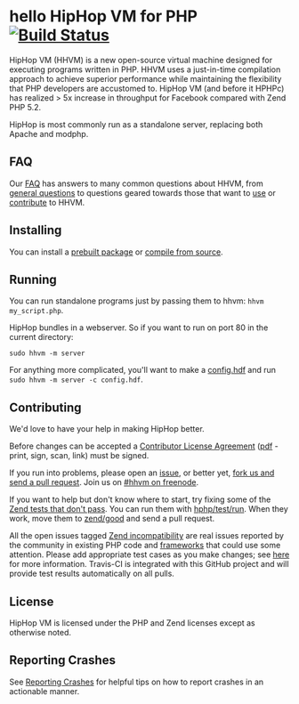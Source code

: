 # hello HipHop VM for PHP [![Build Status](https://travis-ci.org/facebook/hhvm.png?branch=master)](https://travis-ci.org/facebook/hhvm)

HipHop VM (HHVM) is a new open-source virtual machine designed for executing programs written in PHP. HHVM uses a just-in-time compilation approach to achieve superior performance while maintaining the flexibility that PHP developers are accustomed to. HipHop VM (and before it HPHPc) has realized > 5x increase in throughput for Facebook compared with Zend PHP 5.2.

HipHop is most commonly run as a standalone server, replacing both Apache and modphp.

## FAQ

Our [FAQ](https://github.com/facebook/hiphop-php/wiki/FAQ) has answers to many common questions about HHVM, from [general questions](https://github.com/facebook/hiphop-php/wiki/FAQ#general) to questions geared towards those that want to [use](https://github.com/facebook/hiphop-php/wiki/FAQ#users) or [contribute](https://github.com/facebook/hiphop-php/wiki/FAQ#contributors) to HHVM.

## Installing

You can install a [prebuilt package](https://github.com/facebook/hiphop-php/wiki#installing-pre-built-packages-for-hhvm) or [compile from source](https://github.com/facebook/hiphop-php/wiki#building-hhvm).

## Running

You can run standalone programs just by passing them to hhvm: `hhvm my_script.php`.

HipHop bundles in a webserver. So if you want to run on port 80 in the current directory:

```
sudo hhvm -m server
```

For anything more complicated, you'll want to make a [config.hdf](https://github.com/facebook/hiphop-php/wiki/Runtime-options#server) and run `sudo hhvm -m server -c config.hdf`.

## Contributing

We'd love to have your help in making HipHop better. 

Before changes can be accepted a [Contributor License Agreement](http://developers.facebook.com/opensource/cla) ([pdf](https://github.com/facebook/hiphop-php/raw/master/hphp/doc/FB_Individual_CLA.pdf) - print, sign, scan, link) must be signed.

If you run into problems, please open an [issue](http://github.com/facebook/hiphop-php/issues), or better yet, [fork us and send a pull request](https://github.com/facebook/hiphop-php/pulls). Join us on [#hhvm on freenode](http://webchat.freenode.net/?channels=hhvm).

If you want to help but don't know where to start, try fixing some of the [Zend tests that don't pass](hphp/test/zend/bad). You can run them with [hphp/test/run](hphp/test/run). When they work, move them to [zend/good](hphp/test/zend/good) and send a pull request.

All the open issues tagged [Zend incompatibility](https://github.com/facebook/hiphop-php/issues?labels=zend+incompatibility&page=1&state=open) are real issues reported by the community in existing PHP code and [frameworks](https://github.com/facebook/hiphop-php/wiki/OSS-PHP-Frameworks-Unit-Testing:-General) that could use some attention. Please add appropriate test cases as you make changes; see [here](hphp/test) for more information. Travis-CI is integrated with this GitHub project and will provide test results automatically on all pulls.


## License

HipHop VM is licensed under the PHP and Zend licenses except as otherwise noted.

## Reporting Crashes

See [Reporting Crashes](https://github.com/facebook/hiphop-php/wiki/Reporting-Crashes) for helpful tips on how to report crashes in an actionable manner.
